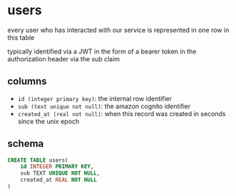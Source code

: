 # users

every user who has interacted with our service is represented in one row in this
table

typically identified via a JWT in the form of a bearer token in the
authorization header via the sub claim

## columns

-   `id (integer primary key)`: the internal row identifier
-   `sub (text unique not null)`: the amazon cognito identifier
-   `created_at (real not null)`: when this record was created in seconds since
    the unix epoch

## schema

```sql
CREATE TABLE users(
    id INTEGER PRIMARY KEY,
    sub TEXT UNIQUE NOT NULL,
    created_at REAL NOT NULL
)
```
